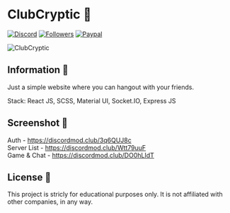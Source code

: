 # ClubCryptic 🎉️

[![Discord](https://img.shields.io/badge/Author%20By-Typedef%202604-green?label=DISCORD&labelColor=black&logo=Discord&logoColor=FFFFFF&color=DE332B&style=for-the-badge)](https://discord.com/users/746865227471257702) [![Followers](https://img.shields.io/github/followers/stephenasuncionDEV?color=DE332B&labelColor=black&style=for-the-badge)](https://github.com/stephenasuncionDEV/) [![Paypal](https://img.shields.io/badge/Paypal-Thanks-orange?color=DE332B&label=Paypal&labelColor=black&style=for-the-badge)](https://paypal.me/StebXadmin?country.x=CA&locale.x=en_US)

![ClubCryptic](https://cdn.upload.systems/uploads/Vyx8Ft2S.png)

## Information 📜

Just a simple website where you can hangout with your friends. <br />

Stack: React JS, SCSS, Material UI, Socket.IO, Express JS


## Screenshot 📸

Auth - https://discordmod.club/3q6QUJ8c <br />
Server List - https://discordmod.club/Wtt79uuF <br />
Game & Chat - https://discordmod.club/DO0hLIdT <br />


## License 🚀️

This project is stricly for educational purposes only. It is not affiliated with other companies, in any way.
